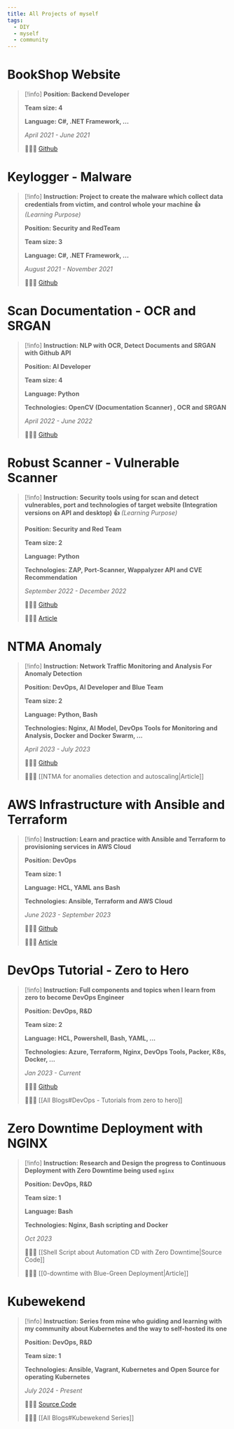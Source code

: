 ```yaml
---
title: All Projects of myself
tags:
  - DIY
  - myself
  - community
---
```

# BookShop Website

>[!info]
> **Position: Backend Developer**
> 
> **Team size: 4**
> 
> **Language: C#, .NET Framework, ...**
> 
> *April 2021 - June 2021*
> 
> 🔗🔗🔗 [Github](https://github.com/Xeus-Territory/website_bookstore)

# Keylogger - Malware

>[!info]
>**Instruction: Project to create the malware which collect data credentials from victim, and control whole your machine 👍** *(Learning Purpose)*
>
>**Position: Security and RedTeam**
>
>**Team size: 3**
>
>**Language: C#, .NET Framework, ...**
>
>*August 2021 - November 2021*
>
>🔗🔗🔗 [Github](https://github.com/Xeus-Territory/keylogger_tool)

# Scan Documentation - OCR and SRGAN

>[!info]
>**Instruction: NLP with OCR, Detect Documents and SRGAN with Github API**
>
>**Position: AI Developer**
>
>**Team size: 4**
>
>**Language: Python**
>
>**Technologies: OpenCV (Documentation Scanner) , OCR and SRGAN**
>
>*April 2022 - June 2022*
>
>🔗🔗🔗 [Github](https://github.com/Xeus-Territory/scan_documents)

# Robust Scanner - Vulnerable Scanner

>[!info]
>**Instruction: Security tools using for scan and detect vulnerables, port and technologies of target website (Integration versions on API and desktop) 👍** *(Learning Purpose)*
>
>**Position: Security and Red Team**
>
>**Team size: 2**
>
>**Language: Python**
>
>**Technologies: ZAP, Port-Scanner, Wappalyzer API and CVE Recommendation**
>
>*September 2022 - December 2022*
>
>🔗🔗🔗 [Github](https://github.com/Xeus-Territory/robust_scanner)
>
>🔗🔗🔗 [Article](https://hackmd.io/BflJwJ4WR56HptJBgJCo-g)

# NTMA Anomaly

>[!info]
>**Instruction: Network Traffic Monitoring and Analysis For Anomaly Detection**
>
> **Position: DevOps, AI Developer and Blue Team**
> 
> **Team size: 2**
> 
> **Language: Python, Bash**
> 
> **Technologies: Nginx, AI Model, DevOps Tools for Monitoring and Analysis, Docker and Docker Swarm, ...**
> 
> *April 2023 - July 2023*
> 
> 🔗🔗🔗 [Github](https://github.com/Xeus-Territory/ntma_anomaly)
> 
> 🔗🔗🔗 [[NTMA for anomalies detection and autoscaling|Article]]

# AWS Infrastructure with Ansible and Terraform

>[!info]
>**Instruction: Learn and practice with Ansible and Terraform to provisioning services in AWS Cloud**
>
>**Position: DevOps**
>
>**Team size: 1**
>
>**Language: HCL, YAML ans Bash**
>
>**Technologies: Ansible, Terraform and AWS Cloud**
>
>*June 2023 - September 2023*
>
>🔗🔗🔗 [Github](https://github.com/Xeus-Territory/aws-ansible-infrastructure)
>
>🔗🔗🔗 [Article](https://hackmd.io/2_tUc4W7S3K8s3aOiwgGyg)

# DevOps Tutorial - Zero to Hero

>[!info]
>**Instruction: Full components and topics when I learn from zero to become DevOps Engineer**
>
>**Position: DevOps, R&D**
>
>**Team size: 2**
>
>**Language: HCL, Powershell, Bash, YAML, ...**
>
>**Technologies: Azure, Terraform, Nginx, DevOps Tools, Packer, K8s, Docker, ...**
>
>*Jan 2023 - Current*
>
>🔗🔗🔗 [Github](https://github.com/Xeus-Territory/devops-tutorials)
>
>🔗🔗🔗 [[All Blogs#DevOps - Tutorials from zero to hero]]

# Zero Downtime Deployment with NGINX

>[!info]
>**Instruction: Research and Design the progress to Continuous Deployment with Zero Downtime being used `nginx`**
>
>**Position: DevOps, R&D**
>
>**Team size: 1**
>
>**Language: Bash**
>
>**Technologies: Nginx, Bash scripting and Docker**
>
>*Oct 2023*
>
>🔗🔗🔗 [[Shell Script about Automation CD with Zero Downtime|Source Code]]
>
>🔗🔗🔗 [[0-downtime with Blue-Green Deployment|Article]]


# Kubewekend

>[!info]
>**Instruction: Series from mine who guiding and learning with my community about Kubernetes and the way to self-hosted its one**
>
>**Position: DevOps, R&D**
>
>**Team size: 1**
>
>**Technologies: Ansible, Vagrant, Kubernetes and Open Source for operating Kubernetes**
>
>*July 2024 - Present*
>
>🔗🔗🔗 [Source Code](https://github.com/Xeus-Territory/kubewekend)
>
>🔗🔗🔗 [[All Blogs#Kubewekend Series]]













